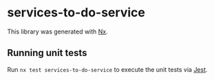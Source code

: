 # services-to-do-service

This library was generated with [Nx](https://nx.dev).

## Running unit tests

Run `nx test services-to-do-service` to execute the unit tests via [Jest](https://jestjs.io).
